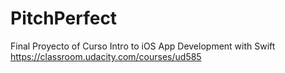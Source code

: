 # PitchPerfect
Final Proyecto of Curso Intro to iOS App Development with Swift https://classroom.udacity.com/courses/ud585
